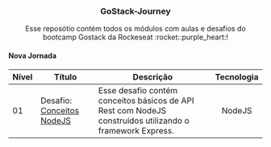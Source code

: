 <h3 align="center">GoStack-Journey</h3>
  
  <p align="center">Esse reposótio contém todos os módulos com aulas e desafios do bootcamp Gostack da Rockeseat :rocket::purple_heart:!</p>


<h4>Nova Jornada</h4>


|Nível|Título|Descrição|Tecnologia|
|------|----------|---------|:--------:|
|01|Desafio: [Conceitos NodeJS](https://github.com/walefe/gostack-conceitos-nodejs)|Esse desafio contém conceitos básicos de API Rest com NodeJS construídos utilizando o framework Express.| NodeJS|

